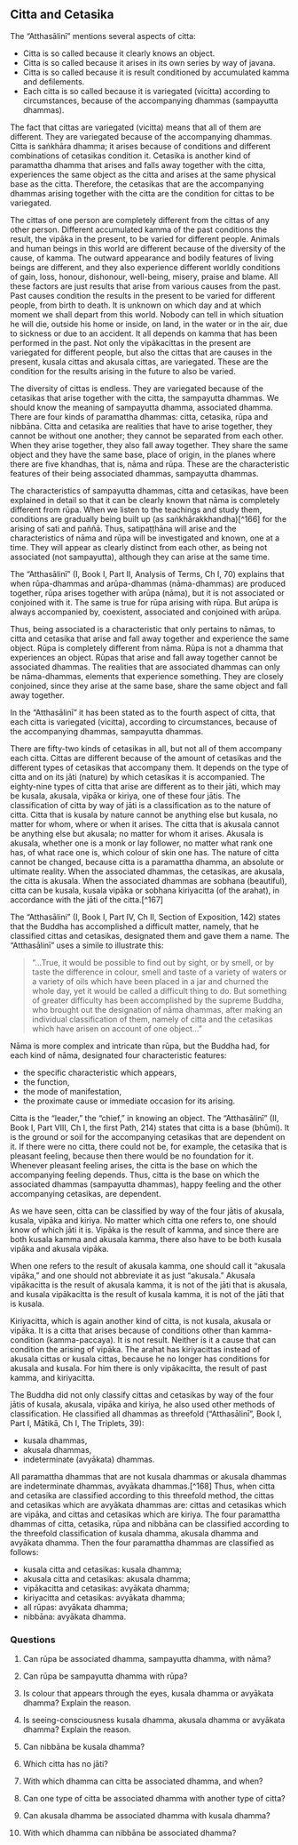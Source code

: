 ## Citta and Cetasika


The “Atthasālinī” mentions several aspects of citta:

- Citta is so called because it clearly knows an object. 
- Citta is so called because it arises in its own series by way of
 javana. 
- Citta is so called because it is result conditioned by accumulated
 kamma and defilements. 
- Each citta is so called because it is variegated (vicitta)
 according to circumstances, because of the accompanying dhammas
 (sampayutta dhammas). 



The fact that cittas are variegated (vicitta) means that
all of them are different. They are variegated because of the
accompanying dhammas. Citta is saṅkhāra dhamma; it arises because of
conditions and different combinations of cetasikas condition it.
Cetasika is another kind of paramattha dhamma that arises and falls away
together with the citta, experiences the same object as the citta and
arises at the same physical base as the citta. Therefore, the cetasikas
that are the accompanying dhammas arising together with the citta are
the condition for cittas to be variegated.

The cittas of one person are completely different from
the cittas of any other person. Different accumulated kamma of the past
conditions the result, the vipāka in the present, to be varied for
different people. Animals and human beings in this world are different
because of the diversity of the cause, of kamma. The outward appearance
and bodily features of living beings are different, and they also
experience different worldly conditions of gain, loss, honour,
dishonour, well-being, misery, praise and blame. All these factors are
just results that arise from various causes from the past. Past causes
condition the results in the present to be varied for different people,
from birth to death. It is unknown on which day and at which moment we
shall depart from this world. Nobody can tell in which situation he will
die, outside his home or inside, on land, in the water or in the air,
due to sickness or due to an accident. It all depends on kamma that has
been performed in the past. Not only the vipākacittas in the present are
variegated for different people, but also the cittas that are causes in
the present, kusala cittas and akusala cittas, are variegated. These are
the condition for the results arising in the future to also be varied.

The diversity of cittas is endless. They are variegated
because of the cetasikas that arise together with the citta, the
sampayutta dhammas. We should know the meaning of sampayutta dhamma,
associated dhamma. There are four kinds of paramattha dhammas: citta,
cetasika, rūpa and nibbāna. Citta and cetasika are realities that have
to arise together, they cannot be without one another; they cannot be
separated from each other. When they arise together, they also fall away
together. They share the same object and they have the same base, place
of origin, in the planes where there are five khandhas, that is, nāma
and rūpa. These are the characteristic features of their being
associated dhammas, sampayutta dhammas. 

The characteristics of sampayutta dhammas, citta and
cetasikas, have been explained in detail so that it can be clearly known
that nāma is completely different from rūpa. When we listen to the
teachings and study them, conditions are gradually being built up (as
saṅkhārakkhandha)[^166] for the arising of sati and paññā. Thus,
satipaṭṭhāna will arise and the characteristics of nāma and rūpa will be
investigated and known, one at a time. They will appear as clearly
distinct from each other, as being not associated (not sampayutta),
although they can arise at the same time.

The “Atthasālinī” (I, Book I, Part II, Analysis of
Terms, Ch I, 70) explains that when rūpa-dhammas and arūpa-dhammas
(nāma-dhammas) are produced together, rūpa arises together with arūpa
(nāma), but it is not associated or conjoined with it. The same is true
for rūpa arising with rūpa. But arūpa is always accompanied by,
coexistent, associated and conjoined with arūpa.

Thus, being associated is a characteristic that only
pertains to nāmas, to citta and cetasika that arise and fall away
together and experience the same object. Rūpa is completely different
from nāma. Rūpa is not a dhamma that experiences an object. Rūpas that
arise and fall away together cannot be associated dhammas. The realities
that are associated dhammas can only be nāma-dhammas, elements that
experience something. They are closely conjoined, since they arise at
the same base, share the same object and fall away together.

In the “Atthasālinī” it has been stated as to the fourth
aspect of citta, that each citta is variegated (vicitta), according to
circumstances, because of the accompanying dhammas, sampayutta dhammas.

There are fifty-two kinds of cetasikas in all, but not
all of them accompany each citta. Cittas are different because of the
amount of cetasikas and the different types of cetasikas that accompany
them. It depends on the type of citta and on its jāti (nature) by which
cetasikas it is accompanied. The eighty-nine types of citta that arise
are different as to their jāti, which may be kusala, akusala, vipāka or
kiriya, one of these four jātis. The classification of citta by way of
jāti is a classification as to the nature of citta. Citta that is kusala
by nature cannot be anything else but kusala, no matter for whom, where
or when it arises. The citta that is akusala cannot be anything else but
akusala; no matter for whom it arises. Akusala is akusala, whether one
is a monk or lay follower, no matter what rank one has, of what race one
is, which colour of skin one has. The nature of citta cannot be changed,
because citta is a paramattha dhamma, an absolute or ultimate reality.
When the associated dhammas, the cetasikas, are akusala, the citta is
akusala. When the associated dhammas are sobhana (beautiful), citta can
be kusala, kusala vipāka or sobhana kiriyacitta (of the arahat), in
accordance with the jāti of the citta.[^167]

The “Atthasālini” (I, Book I, Part IV, Ch II, Section of
Exposition, 142) states that the Buddha has accomplished a difficult
matter, namely, that he classified cittas and cetasikas, designated them
and gave them a name. The “Atthasālinī” uses a simile to illustrate
this:

> “...True, it would be possible to find out by sight, or by smell, or by
taste the difference in colour, smell and taste of a variety of waters
or a variety of oils which have been placed in a jar and churned the
whole day, yet it would be called a difficult thing to do. But something
of greater difficulty has been accomplished by the supreme Buddha, who
brought out the designation of nāma dhammas, after making an individual
classification of them, namely of citta and the cetasikas which have
arisen on account of one object...”

Nāma is more complex and intricate than rūpa, but the
Buddha had, for each kind of nāma, designated four characteristic
features:

- the specific characteristic which appears, 
- the function, 
- the mode of manifestation, 
- the proximate cause or immediate occasion for its arising. 



Citta is the “leader,” the “chief,” in knowing an
object. The “Atthasālinī” (II, Book I, Part VIII, Ch I, the first Path,
214) states that citta is a base (bhūmi). It is the ground or soil for
the accompanying cetasikas that are dependent on it. If there were no
citta, there could not be, for example, the cetasika that is pleasant
feeling, because then there would be no foundation for it. Whenever
pleasant feeling arises, the citta is the base on which the accompanying
feeling depends. Thus, citta is the base on which the associated dhammas
(sampayutta dhammas), happy feeling and the other accompanying
cetasikas, are dependent. 

As we have seen, citta can be classified by way of the
four jātis of akusala, kusala, vipāka and kiriya. No matter which citta
one refers to, one should know of which jāti it is. Vipāka is the result
of kamma, and since there are both kusala kamma and akusala kamma, there
also have to be both kusala vipāka and akusala vipāka.

When one refers to the result of akusala kamma, one
should call it “akusala vipāka,” and one should not abbreviate it as
just “akusala.” Akusala vipākacitta is the result of akusala kamma, it
is not of the jāti that is akusala, and kusala vipākacitta is the result
of kusala kamma, it is not of the jāti that is kusala. 

Kiriyacitta, which is again another kind of citta, is
not kusala, akusala or vipāka. It is a citta that arises because of
conditions other than kamma-condition (kamma-paccaya). It is not result.
Neither is it a cause that can condition the arising of vipāka. The
arahat has kiriyacittas instead of akusala cittas or kusala cittas,
because he no longer has conditions for akusala and kusala. For him
there is only vipākacitta, the result of past kamma, and kiriyacitta. 

The Buddha did not only classify cittas and cetasikas by
way of the four jātis of kusala, akusala, vipāka and kiriya, he also
used other methods of classification. He classified all dhammas as
threefold (“Atthasālinī”, Book I, Part I, Mātikā, Ch I, The Triplets,
39): 

- kusala dhammas, 
- akusala dhammas, 
- indeterminate (avyākata) dhammas.


All paramattha dhammas that are not kusala dhammas or
akusala dhammas are indeterminate dhammas, avyākata
dhammas.[^168] Thus, when citta and cetasika are classified
according to this threefold method, the cittas and cetasikas which are
avyākata dhammas are: cittas and cetasikas which are vipāka, and cittas
and cetasikas which are kiriya. The four paramattha dhammas of citta,
cetasika, rūpa and nibbāna can be classified according to the threefold
classification of kusala dhamma, akusala dhamma and avyākata dhamma.
Then the four paramattha dhammas are classified as follows:

- kusala citta and cetasikas: kusala dhamma; 
- akusala citta and cetasikas: akusala dhamma; 
- vipākacitta and cetasikas: avyākata dhamma; 
- kiriyacitta and cetasikas: avyākata dhamma; 
- all rūpas:
 avyākata dhamma; 
- nibbāna: avyākata
 dhamma. 



### Questions



1. Can rūpa be associated dhamma, sampayutta dhamma, with nāma? 

2. Can rūpa be sampayutta dhamma with rūpa? 

3. Is colour that appears through the eyes, kusala dhamma or avyākata
 dhamma? Explain the reason. 

4. Is seeing-consciousness kusala dhamma, akusala dhamma or avyākata
 dhamma? Explain the reason. 

5. Can nibbāna be kusala dhamma? 

6. Which citta has no jāti? 

7. With which dhamma can citta be associated dhamma, and when? 

8. Can one type of citta be associated dhamma with another type of
 citta? 

9. Can akusala dhamma be associated dhamma with kusala dhamma? 

10. With which dhamma can nibbāna be associated dhamma? 


